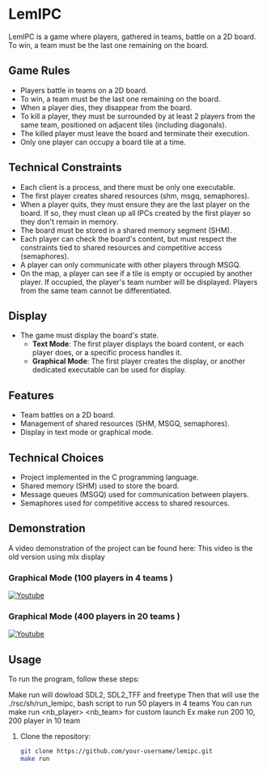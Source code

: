 # LemIPC

LemIPC is a game where players, gathered in teams, battle on a 2D board. To win, a team must be the last one remaining on the board.

## Game Rules

- Players battle in teams on a 2D board.
- To win, a team must be the last one remaining on the board.
- When a player dies, they disappear from the board.
- To kill a player, they must be surrounded by at least 2 players from the same team, positioned on adjacent tiles (including diagonals).
- The killed player must leave the board and terminate their execution.
- Only one player can occupy a board tile at a time.

## Technical Constraints

- Each client is a process, and there must be only one executable.
- The first player creates shared resources (shm, msgq, semaphores).
- When a player quits, they must ensure they are the last player on the board. If so, they must clean up all IPCs created by the first player so they don't remain in memory.
- The board must be stored in a shared memory segment (SHM).
- Each player can check the board's content, but must respect the constraints tied to shared resources and competitive access (semaphores).
- A player can only communicate with other players through MSGQ.
- On the map, a player can see if a tile is empty or occupied by another player. If occupied, the player's team number will be displayed. Players from the same team cannot be differentiated.

## Display

- The game must display the board's state.
  - **Text Mode**: The first player displays the board content, or each player does, or a specific process handles it.
  - **Graphical Mode**: The first player creates the display, or another dedicated executable can be used for display.

## Features

- Team battles on a 2D board.
- Management of shared resources (SHM, MSGQ, semaphores).
- Display in text mode or graphical mode.

## Technical Choices

- Project implemented in the C programming language.
- Shared memory (SHM) used to store the board.
- Message queues (MSGQ) used for communication between players.
- Semaphores used for competitive access to shared resources.

## Demonstration

A video demonstration of the project can be found here:
This video is the old version using mlx display

### Graphical Mode (100 players in 4 teams )
[![Youtube](https://img.youtube.com/vi/W-q01PR-wS4/0.jpg)](https://www.youtube.com/watch?v=W-q01PR-wS4)

### Graphical Mode (400 players in 20 teams )
[![Youtube](https://img.youtube.com/vi/L7fzWmrBHdU/0.jpg)](https://www.youtube.com/watch?v=L7fzWmrBHdU)

## Usage

To run the program, follow these steps:

Make run will dowload SDL2, SDL2_TFF and freetype
Then that will use the ./rsc/sh/run_lemipc, bash script to run 50 players in 4 teams
You can run make run <nb_player> <nb_team> for custom launch
Ex make run 200 10, 200 player in 10 team

1. Clone the repository:
   ```bash
   git clone https://github.com/your-username/lemipc.git
   make run
   ```